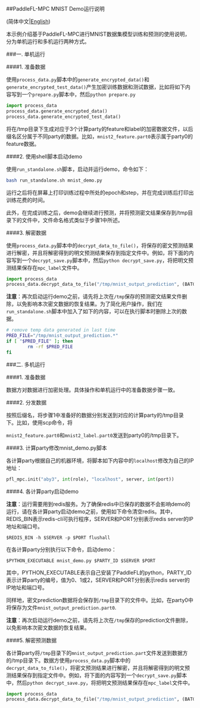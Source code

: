 ##PaddleFL-MPC MNIST Demo运行说明

(简体中文|[English](./README.md))

本示例介绍基于PaddleFL-MPC进行MNIST数据集模型训练和预测的使用说明，分为单机运行和多机运行两种方式。

###一. 单机运行

####1. 准备数据

使用`process_data.py`脚本中的`generate_encrypted_data()`和`generate_encrypted_test_data()`产生加密训练数据和测试数据，比如将如下内容写到一个`prepare.py`脚本中，然后`python prepare.py`

```python
import process_data
process_data.generate_encrypted_data()
process_data.generate_encrypted_test_data()
```

将在/tmp目录下生成对应于3个计算party的feature和label的加密数据文件，以后缀名区分属于不同party的数据。比如，`mnist2_feature.part0`表示属于party0的feature数据。

####2. 使用shell脚本启动demo

使用`run_standalone.sh`脚本，启动并运行demo，命令如下：

```bash 
bash run_standalone.sh mnist_demo.py
```

运行之后将在屏幕上打印训练过程中所处的epoch和step，并在完成训练后打印出训练花费的时间。

此外，在完成训练之后，demo会继续进行预测，并将预测密文结果保存到/tmp目录下的文件中，文件命名格式类似于步骤1中所述。

####3. 解密数据

使用`process_data.py`脚本中的`decrypt_data_to_file()`，将保存的密文预测结果进行解密，并且将解密得到的明文预测结果保存到指定文件中。例如，将下面的内容写到一个`decrypt_save.py`脚本中，然后`python decrypt_save.py`，将把明文预测结果保存在`mpc_label`文件中。

```python
import process_data
process_data.decrypt_data_to_file("/tmp/mnist_output_prediction", (BATCH_SIZE,), "mpc_label")
```

**注意**：再次启动运行demo之前，请先将上次在`/tmp`保存的预测密文结果文件删除，以免影响本次密文数据的恢复结果。为了简化用户操作，我们在`run_standalone.sh`脚本中加入了如下的内容，可以在执行脚本时删除上次的数据。

```bash
# remove temp data generated in last time
PRED_FILE="/tmp/mnist_output_prediction.*"
if [ "$PRED_FILE" ]; then
        rm -rf $PRED_FILE
fi
```



###二. 多机运行

####1. 准备数据

数据方对数据进行加密处理。具体操作和单机运行中的准备数据步骤一致。

####2. 分发数据

按照后缀名，将步骤1中准备好的数据分别发送到对应的计算party的/tmp目录下。比如，使用scp命令，将

`mnist2_feature.part0`和`mnist2_label.part0`发送到party0的/tmp目录下。

####3. 计算party修改mnist_demo.py脚本

各计算party根据自己的机器环境，将脚本如下内容中的`localhost`修改为自己的IP地址：

```python
pfl_mpc.init("aby3", int(role), "localhost", server, int(port))
```

####4. 各计算party启动demo

**注意**：运行需要用到redis服务。为了确保redis中已保存的数据不会影响demo的运行，请在各计算party启动demo之前，使用如下命令清空redis。其中，REDIS_BIN表示redis-cli可执行程序，SERVER和PORT分别表示redis server的IP地址和端口号。

```
$REDIS_BIN -h $SERVER -p $PORT flushall
```

在各计算party分别执行以下命令，启动demo：

```
$PYTHON_EXECUTABLE mnist_demo.py $PARTY_ID $SERVER $PORT
```

其中，PYTHON_EXECUTABLE表示自己安装了PaddleFL的python，PARTY_ID表示计算party的编号，值为0、1或2，SERVER和PORT分别表示redis server的IP地址和端口号。

同样地，密文prediction数据将会保存到`/tmp`目录下的文件中。比如，在party0中将保存为文件`mnist_output_prediction.part0`.

**注意**：再次启动运行demo之前，请先将上次在`/tmp`保存的prediction文件删除，以免影响本次密文数据的恢复结果。

####5. 解密预测数据

各计算party将`/tmp`目录下的`mnist_output_prediction.part`文件发送到数据方的/tmp目录下。数据方使用`process_data.py`脚本中的`decrypt_data_to_file()`，将密文预测结果进行解密，并且将解密得到的明文预测结果保存到指定文件中。例如，将下面的内容写到一个`decrypt_save.py`脚本中，然后`python decrypt_save.py`，将把明文预测结果保存在`mpc_label`文件中。

```python
import process_data
process_data.decrypt_data_to_file("/tmp/mnist_output_prediction", (BATCH_SIZE,), "mpc_label")
```

